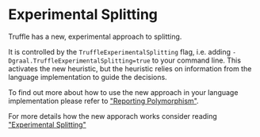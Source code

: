 # Experimental Splitting

Truffle has a new, experimental approach to splitting. 

It is controlled by the `TruffleExperimentalSplitting` flag, i.e. adding
`-Dgraal.TruffleExperimentalSplitting=true` to your command line. This activates
the new heuristic, but the heuristic relies on information from the language
implementation to guide the decisions.

To find out more about how to use the new approach in your language
implementation please refer to ["Reporting
Polymorphism"](ReportingPolymorphism.md).

For more details how the new apporach works consider reading ["Experimental
Splitting"](ExperimentalSplitting.md)
